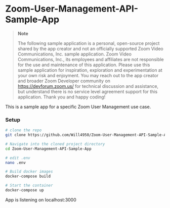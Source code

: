 # Zoom-User-Management-API-Sample-App

> **Note**
> 
> The following sample application is a personal, open-source project shared by the app creator and not an officially supported Zoom Video Communications, Inc. sample application. Zoom Video Communications, Inc., its employees and affiliates are not responsible for the use and maintenance of this application. Please use this sample application for inspiration, exploration and experimentation at your own risk and enjoyment. You may reach out to the app creator and broader Zoom Developer community on https://devforum.zoom.us/ for technical discussion and assistance, but understand there is no service level agreement support for this application. Thank you and happy coding!

This is a sample app for a specific Zoom User Management use case.

### Setup
```bash
# clone the repo
git clone https://github.com/Will4950/Zoom-User-Management-API-Sample-App.git

# Navigate into the cloned project directory
cd Zoom-User-Management-API-Sample-App

# edit .env
nano .env

# Build docker images
docker-compose build

# Start the container
docker-compose up
```

App is listening on localhost:3000

